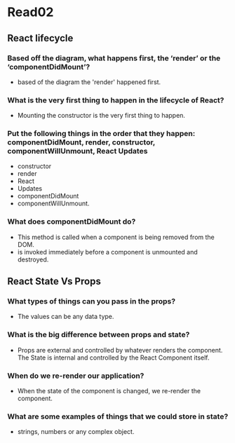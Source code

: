 # Read02

## React lifecycle 

### Based off the diagram, what happens first, the ‘render’ or the ‘componentDidMount’?
- based of the diagram the 'render' happened first.

### What is the very first thing to happen in the lifecycle of React? 
- Mounting the constructor is the very first thing to happen.

### Put the following things in the order that they happen: componentDidMount, render, constructor, componentWillUnmount, React Updates
- constructor
- render
- React 
- Updates
- componentDidMount
- componentWillUnmount.

### What does componentDidMount do?
- This method is called when a component is being removed from the DOM.
- is invoked immediately before a component is unmounted and destroyed.

## React State Vs Props

### What types of things can you pass in the props?
- The values can be any data type.

### What is the big difference between props and state?
- Props are external and controlled by whatever renders the component. The State is internal and controlled by the React Component itself.

### When do we re-render our application?
- When the state of the component is changed, we re-render the component.

### What are some examples of things that we could store in state?
- strings, numbers or any complex object.